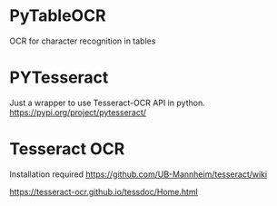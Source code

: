 # PyTableOCR
 OCR for character recognition in tables 

# PYTesseract
Just a wrapper to use Tesseract-OCR API in python.
https://pypi.org/project/pytesseract/

# Tesseract OCR
Installation required
https://github.com/UB-Mannheim/tesseract/wiki

https://tesseract-ocr.github.io/tessdoc/Home.html
